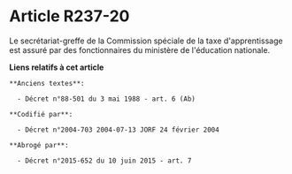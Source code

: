 # Article R237-20

Le secrétariat-greffe de la Commission spéciale de la taxe d'apprentissage est assuré par des fonctionnaires du ministère de
l'éducation nationale.

**Liens relatifs à cet article**

	**Anciens textes**:

	  - Décret n°88-501 du 3 mai 1988 - art. 6 (Ab)

	**Codifié par**:

	  - Décret n°2004-703 2004-07-13 JORF 24 février 2004

	**Abrogé par**:

	  - Décret n°2015-652 du 10 juin 2015 - art. 7

